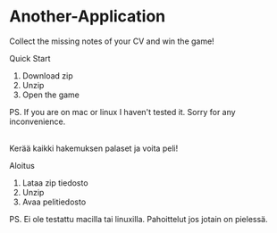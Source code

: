 # Another-Application
Collect the missing notes of your CV and win the game!

Quick Start
1. Download zip
2. Unzip
3. Open the game

PS. If you are on mac or linux I haven't tested it. Sorry for any inconvenience.
<br/><br/>

Kerää kaikki hakemuksen palaset ja voita peli!

Aloitus
1. Lataa zip tiedosto
2. Unzip
3. Avaa pelitiedosto

PS. Ei ole testattu macilla tai linuxilla. Pahoittelut jos jotain on pielessä.
